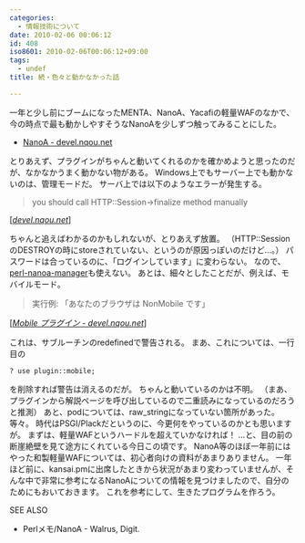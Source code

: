 ```yaml
---
categories:
  - 情報技術について
date: 2010-02-06 00:06:12
id: 408
iso8601: 2010-02-06T00:06:12+09:00
tags:
  - undef
title: 続・色々と動かなかった話

---
```


<p>一年と少し前にブームになったMENTA、NanoA、Yacafiの軽量WAFのなかで、今の時点で最も動かしやすそうなNanoAを少しずつ触ってみることにした。</p>

<ul>
<li><a href="http://www.nishimiyahara.net" target="_blank">NanoA - devel.nqou.net</a></li>
</ul>

<p>
とりあえず、プラグインがちゃんと動いてくれるのかを確かめようと思ったのだが、なかなかうまく動かない物がある。
Windows上でもサーバー上でも動かないのは、管理モードだ。
サーバ上では以下のようなエラーが発生する。</p>

<blockquote cite="http://devel.nqou.net/nanoa/nanoa.cgi/plugin/admin?back=http%3A%2F%2Fdevel.nqou.net%2Fnanoa%2Fnanoa.cgi%2Fplugin%2Fadmin&mode=login" title="devel.nqou.net" class="blockquote"><p>you should call HTTP::Session->finalize method manually</p></blockquote>

<div class="cite">[<cite><a href="http://www.nishimiyahara.net">devel.nqou.net</a></cite>]</div>

<p>ちゃんと追えばわかるのかもしれないが、とりあえず放置。
（HTTP::SessionのDESTROYの時にstoreされていない、というのが原因っぽいのだけど&#133;。）
パスワードは合っているのに、「ログインしています」に変わらない。
なので、<a href="https://github.com/lopnor/perl-nanoa-manager" target="_blank">perl-nanoa-manager</a>も使えない。
あとは、細々としたことだが、例えば、モバイルモード。</p>

<blockquote cite="http://devel.nqou.net/nanoa/nanoa.cgi/plugin/mobile" title="Mobile プラグイン - devel.nqou.net" class="blockquote"><p>実行例: 「あなたのブラウザは NonMobile です」</p></blockquote>

<div class="cite">[<cite><a href="http://www.nishimiyahara.net">Mobile プラグイン - devel.nqou.net</a></cite>]</div>

<p>これは、サブルーチンのredefinedで警告される。
まあ、これについては、一行目の</p>

<pre><code>? use plugin::mobile;</code></pre>

<p>を削除すれば警告は消えるのだが。
ちゃんと動いているのかは不明。
（まあ、プラグインから解説ページを呼び出しているので二重読みになっているのだろうと推測）
あと、podについては、raw_stringになっていない箇所があった。
等々。
時代はPSGI/Plackだというのに、今更何をやっているのかとも思いますが。
まずは、軽量WAFというハードルを超えていかなければ！
&#133;と、目の前の断崖絶壁を見て途方にくれている今日この頃です。
NanoA等のほぼ一年前にはやった和製軽量WAFについては、初心者向けの資料があまりありません。
一年ほど前に、kansai.pmに出席したときから状況があまり変わっていませんが、そんな中で非常に参考になるNanoAについての情報を見つけましたので、自分のためにもおいておきます。
これを参考にして、生きたプログラムを作ろう。</p>

<div>
<p>SEE ALSO</p>
<ul>
<li>Perlメモ/NanoA - Walrus, Digit.</li>
</ul>
</div>
    	